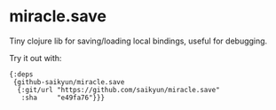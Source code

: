# miracle.save
Tiny clojure lib for saving/loading local bindings, useful for debugging.

Try it out with:

```edn
{:deps
 {github-saikyun/miracle.save
  {:git/url "https://github.com/saikyun/miracle.save"
   :sha     "e49fa76"}}}
```
